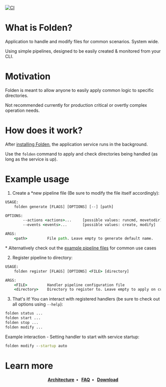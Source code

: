 [![CI](https://github.com/STRONG-MAD/Folden/actions/workflows/integration.yml/badge.svg)](https://github.com/STRONG-MAD/Folden/actions/workflows/integration.yml)

# What is Folden?

Application to handle and modify files for common scenarios. System wide.

Using simple pipelines, designed to be easily created & monitored from your CLI.

# Motivation

Folden is meant to allow anyone to easily apply common logic to specific directories.

Not recommended currently for production critical or overtly complex operation needs.

# How does it work?

After [installing Folden](https://github.com/STRONG-MAD/Folden/releases), the application service runs in the background.

Use the `folden` command to apply and check directories being handled (as long as the service is up).

# Example usage

1. Create a *new pipeline file (Be sure to modify the file itself accordingly):

```cmd
USAGE:
    folden generate [FLAGS] [OPTIONS] [--] [path]

OPTIONS:
        --actions <actions>...     [possible values: runcmd, movetodir]
        --events <events>...       [possible values: create, modify]

ARGS:
    <path>         File path. Leave empty to generate default name.
```

\* Alternatively check out the [example pipeline files](examples/example_pipelines/execute_make.toml) for common use cases

2. Register pipeline to directory:

```cmd
USAGE:
    folden register [FLAGS] [OPTIONS] <FILE> [directory]

ARGS:
    <FILE>         Handler pipeline configuration file
    <directory>    Directory to register to. Leave empty to apply on current.
```

3. That's it! You can interact with registered handlers (be sure to check out all options using `--help`):

```cmd
folden status ...
folden start ...
folden stop ...
folden modify ...
```

Example interaction - Setting handler to start with service startup:

```cmd
folden modify --startup auto
```

# Learn more

<p align="center">
  <strong>
    <a href="ARCHITECTURE.md">Architecture<a/>&nbsp;&nbsp;&bull;&nbsp;&nbsp;
    <a href="FAQ.md">FAQ<a/>&nbsp;&nbsp;&bull;&nbsp;&nbsp;
    <a href="https://github.com/STRONG-MAD/Folden/releases">Download<a/>
  </strong>
</p>
